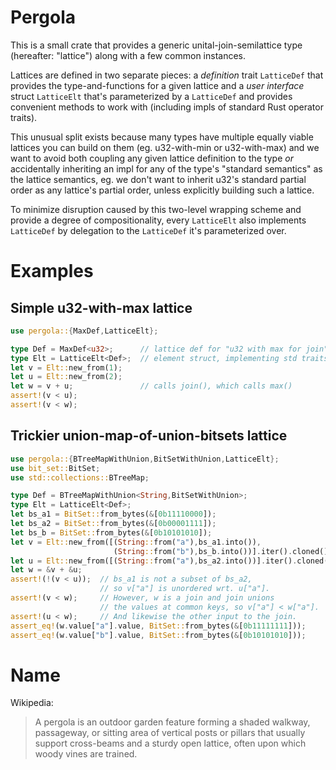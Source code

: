 # Pergola

This is a small crate that provides a generic unital-join-semilattice type
(hereafter: "lattice") along with a few common instances.

Lattices are defined in two separate pieces: a _definition_ trait `LatticeDef`
that provides the type-and-functions for a given lattice and a _user interface_
struct `LatticeElt` that's parameterized by a `LatticeDef` and provides
convenient methods to work with (including impls of standard Rust operator
traits).

This unusual split exists because many types have multiple equally viable
lattices you can build on them (eg. u32-with-min or u32-with-max) and we want to
avoid both coupling any given lattice definition to the type _or_ accidentally
inheriting an impl for any of the type's "standard semantics" as the lattice
semantics, eg. we don't want to inherit u32's standard partial order as any
lattice's partial order, unless explicitly building such a lattice.

To minimize disruption caused by this two-level wrapping scheme and provide a
degree of compositionality, every `LatticeElt` also implements `LatticeDef` by
delegation to the `LatticeDef` it's parameterized over.

# Examples

## Simple u32-with-max lattice

```rust
use pergola::{MaxDef,LatticeElt};

type Def = MaxDef<u32>;      // lattice def for "u32 with max for join"
type Elt = LatticeElt<Def>;  // element struct, implementing std traits
let v = Elt::new_from(1);
let u = Elt::new_from(2);
let w = v + u;               // calls join(), which calls max()
assert!(v < u);
assert!(v < w);
```

## Trickier union-map-of-union-bitsets lattice

```rust
use pergola::{BTreeMapWithUnion,BitSetWithUnion,LatticeElt};
use bit_set::BitSet;
use std::collections::BTreeMap;

type Def = BTreeMapWithUnion<String,BitSetWithUnion>;
type Elt = LatticeElt<Def>;
let bs_a1 = BitSet::from_bytes(&[0b11110000]);
let bs_a2 = BitSet::from_bytes(&[0b00001111]);
let bs_b = BitSet::from_bytes(&[0b10101010]);
let v = Elt::new_from([(String::from("a"),bs_a1.into()),
                       (String::from("b"),bs_b.into())].iter().cloned().collect());
let u = Elt::new_from([(String::from("a"),bs_a2.into())].iter().cloned().collect());
let w = &v + &u;
assert!(!(v < u));  // bs_a1 is not a subset of bs_a2,
                    // so v["a"] is unordered wrt. u["a"].
assert!(v < w);     // However, w is a join and join unions
                    // the values at common keys, so v["a"] < w["a"].
assert!(u < w);     // And likewise the other input to the join.
assert_eq!(w.value["a"].value, BitSet::from_bytes(&[0b11111111]));
assert_eq!(w.value["b"].value, BitSet::from_bytes(&[0b10101010]));
```

# Name

Wikipedia:

> A pergola is an outdoor garden feature forming a shaded walkway, passageway, or
> sitting area of vertical posts or pillars that usually support cross-beams and a
> sturdy open lattice, often upon which woody vines are trained.
